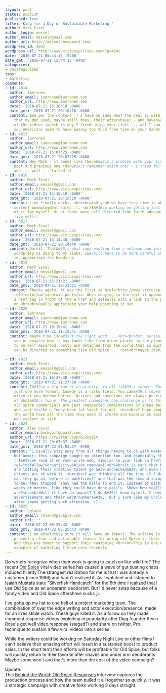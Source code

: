 ```yaml
---
layout: post
status: publish
published: true
title: 'King for a Day or Sustainable Marketing '
author: Mark Essel
author_login: messel
author_email: messel@gmail.com
author_url: http://messel.myopenid.com/
wordpress_id: 4641
wordpress_url: http://www.victusspiritus.com/?p=4641
date: '2010-07-21 05:44:15 -0400'
date_gmt: '2010-07-21 12:44:15 -0400'
categories:
- Uncategorized
tags:
- marketing
comments:
- id: 4814
  author: iamronen
  author_email: iamronen@iamronen.com
  author_url: http://www.iamronen.com
  date: '2010-07-21 15:10:18 -0400'
  date_gmt: '2010-07-21 20:10:18 -0400'
  content: and per the context :) I have no idea what the deal is with Old Spice (except
    that my dad used, maybe still does, their aftershave) - and haven&#39;t seen any
    of the videos (which is why I tried using your link) ... all I can say is that
    you Americans seem to have waaaay too much free time on your hands!
- id: 4815
  author: iamronen
  author_email: iamronen@iamronen.com
  author_url: http://www.iamronen.com
  date: '2010-07-21 15:07:25 -0400'
  date_gmt: '2010-07-21 20:07:25 -0400'
  content: Hey Mark - it seems like there&#39;s a problem with your links .. in this
    post and previous one (don&#39;t remember which one) - I tried following a link
    and ... well ... failed :)
- id: 4816
  author: Mark Essel
  author_email: messel@gmail.com
  author_url: http://www.victusspiritus.com/
  date: '2010-07-21 15:16:10 -0400'
  date_gmt: '2010-07-21 20:16:10 -0400'
  content: Link finally works. <br><br>And yeah we have free time in abundance with
    current unemployment rates :(. <br>I&#39;m working on getting just one lifetime
    of it for myself. Or at least more self directed time (with adequate income to
    live well).
- id: 4817
  author: Mark Essel
  author_email: messel@gmail.com
  author_url: http://www.victusspiritus.com/
  date: '2010-07-21 15:14:40 -0400'
  date_gmt: '2010-07-21 20:14:40 -0400'
  content: Darnit. That&#39;s what copy pasting from a notepad app into the android
    wordpress is doing to my links. I&#39;ll have to be more careful when typing them
    in. Appreciate the heads up.
- id: 4819
  author: Mark Essel
  author_email: messel@gmail.com
  author_url: http://www.victusspiritus.com/
  date: '2010-07-21 15:21:21 -0400'
  date_gmt: '2010-07-21 20:21:21 -0400'
  content: Thanks again, it was the first <a href="http://www.victusspiritus.com/2010/07/17/first-post-from-android-a-taste-of-freedom/"
    rel="nofollow">android post</a>. When copying in the text it appends an extra
    a href tag in front of the a href and defaults with a link to the page/post you&#39;re
    on.<br><br>Really appreciate your help pointing it out.
- id: 4820
  author: iamronen
  author_email: iamronen@iamronen.com
  author_url: http://www.iamronen.com
  date: '2010-07-21 16:19:41 -0400'
  date_gmt: '2010-07-21 21:19:41 -0400'
  content: maybe time isn&#39;t the right word ... <br><br>but, seriously, can you
    see or imagine how it may looks like from other places on the planet? It seems
    to me self-absorbed, petty and detached from the world that so much attention
    can be diverted to something like Old Spice ... <br><br>maybe it&#39;s just me
    ....
- id: 4821
  author: Mark Essel
  author_email: messel@gmail.com
  author_url: http://www.victusspiritus.com/
  date: '2010-07-21 16:27:38 -0400'
  date_gmt: '2010-07-21 21:27:38 -0400'
  content: I&#39;m a big fan of creativity, in all it&#39;s forms*. The videos are
    just one more format. Comedy is a risky field. You can&#39;t repeat yourself too
    often or you become boring. Writers and comedians are always pushing the limits
    of what&#39;s funny. The greatest comedians can challenge us to think.<br><br>These
    old spice commercials are just unexpected combinations of ideas merged together
    and just strike a funny bone (at least for me). <br><br>I hope people all over
    the world have all the time they need to create and experience each others creations.<br><br>*
    non violent or sick
- id: 4824
  author: Alex Covic
  author_email: buckybit@gmail.com
  author_url: https://twitter.com/buckybit
  date: '2010-07-21 20:05:37 -0400'
  date_gmt: '2010-07-22 01:05:37 -0400'
  content: 'I usually stay away from all things having to do with marketing and advertisement,
    but admit: this campaign caught my attention too. And especially the back-story
    ( I&#39;ve read it on read-write-web, similar to your link <a href="http://creativity-online.com"
    rel="nofollow">creativity-online.com</a>).<br><br>It is rare that big ad-companies
    are letting their creative talent go &#39;unchecked&#39; and even more rare, that
    clients are ok with it. <br><br>I was thinking all the time (2-3 days) "how long
    can they go on, before it backfires?" and that was the second thing that was astounding
    to me: they stopped. They had the balls to end it, instead of milking it for maybe
    weeks or months, like they could have done easily. Shows how really smart they
    are?<br><br>Will it have an impact? I don&#39;t know myself. I never understood
    advertisement and their &#39;numbers&#39;. But I sure like my uncles favorite
    after shave getting such attention. :)'
- id: 4825
  author: Leland
  author_email: leland@pickple.com
  author_url: ''
  date: '2010-07-22 00:25:43 -0400'
  date_gmt: '2010-07-22 05:25:43 -0400'
  content: I am absolutely sure it will have an impact. The writing is amazing, they
    present a clear and actionable reason for using old Spice vs their competitors
    and they use humor to support their reasoning.<br><br>This is one of the best
    examples of marketing I have seen recently.
---
```

<p>Do writers recognize when their work is going to catch on like wild fire? The recent <a href="http://www.youtube.com/watch?v=uLTIowBF0kE">Old Spice</a> viral video series has caused a wave of gut busting chaos induced hilarity.The strangest realization for me is that I was already a customer (since 1996) and hadn't realized it. As I watched and listened to <a class="zem_slink" title="Isaiah Mustafa" rel="imdb" href="http://www.imdb.com/name/nm2390461/">Isaiah Mustafa</a> state "Silverfish Handcatch" for the 6th time I realized that I use Old Spice as an underarm deodorant. But I'd never swap because of a funny video and Old Spice aftershave sucks ;).</p>
<p>I've gotta tip my hat to one hell of a project marketing team. The combination of over the edge writing and actor execution/presence  made for an irresistible watch. These guys killed it. As a follow on they made comment response videos exploding in popularity after Digg founder Kevin Rose's get well video response (staged?) and share on twitter. Pro technique to sustain a few viral videos into a series.</p>
<p>While the writers could be working on Saturday Night Live or other films I can't believe their amazing effort will result in a sustained boost to product sales. In the short term their efforts will be profitable for Old Spice, but folks will quickly return to their favorite after shaves and under arm deodorants. Maybe some won't and that's more than the cost of the video campaign?</p>
<p>Update:<br />
This <a href="http://creativity-online.com/news/behind-the-work-old-spice-responses/144947">Behind the World: Old Spice Responses</a> interview captures the production process and how the team pulled it all together so quickly. It was a strategic campaign with creative folks working 3 days straight.</p>
